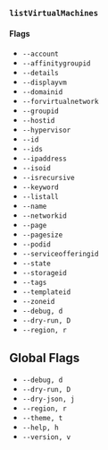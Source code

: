 ### `listVirtualMachines`

#### Flags

- `--account`
- `--affinitygroupid`
- `--details`
- `--displayvm`
- `--domainid`
- `--forvirtualnetwork`
- `--groupid`
- `--hostid`
- `--hypervisor`
- `--id`
- `--ids`
- `--ipaddress`
- `--isoid`
- `--isrecursive`
- `--keyword`
- `--listall`
- `--name`
- `--networkid`
- `--page`
- `--pagesize`
- `--podid`
- `--serviceofferingid`
- `--state`
- `--storageid`
- `--tags`
- `--templateid`
- `--zoneid`
- `--debug, d`
- `--dry-run, D`
- `--region, r`

## Global Flags

- `--debug, d`
- `--dry-run, D`
- `--dry-json, j`
- `--region, r`
- `--theme, t`
- `--help, h`
- `--version, v`
